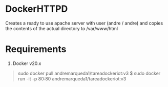# DockerHTTPD
Creates a ready to use apache server with user (andre / andre) and copies the contents of the actual directory to /var/www/html 


# Requirements
1. Docker v20.x


> sudo docker pull andremarqueda1/tareadockeriot:v3
> $ sudo docker run -it -p 80:80 andremarqueda1/tareadockeriot:v3
> 
